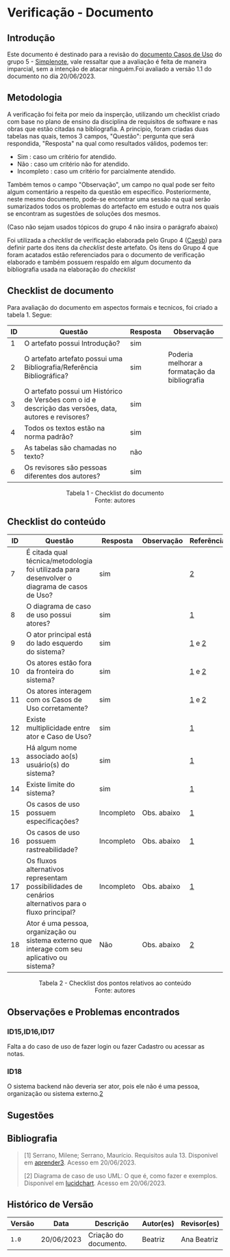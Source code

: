 # Verificação - Documento

## Introdução

Este documento é destinado para a revisão do [documento Casos de Uso](https://requisitos-de-software.github.io/2023.1-Simplenote/modelagem/casos_de_uso/) do grupo 5 - [Simplenote](https://github.com/Requisitos-de-Software/2023.1-Simplenote), vale ressaltar que a avaliação é feita de maneira imparcial, sem a intenção de atacar ninguém.Foi avaliado a versão 1.1 do documento no dia 20/06/2023.

## Metodologia

A verificação foi feita por meio da insperção, utilizando um checklist criado com base no plano de ensino da disciplina de requisitos de software e nas obras que estão citadas na bibliografia. A principio, foram criadas duas tabelas nas quais, temos 3 campos, "Questão": pergunta que será respondida, "Resposta" na qual como resultados válidos, podemos ter:

- Sim : caso um critério for atendido.
- Não : caso um critério não for atendido.
- Incompleto : caso um critério for parcialmente atendido.

Também temos o campo "Observação", um campo no qual pode ser feito algum comentário a respeito da questão em específico. Posteriormente, neste mesmo documento, pode-se encontrar uma sessão na qual serão sumarizados todos os problemas do artefacto em estudo e outra nos quais se encontram as sugestões de soluções dos mesmos.


(Caso não sejam usados tópicos do grupo 4 não insira o parágrafo abaixo)

Foi utilizada a *checklist* de verificação elaborada pelo Grupo 4 ([Caesb](https://requisitos-de-software.github.io/2023.1-Caesb/Verificacao/Grupo5/Entrega1/Entrega1/)) para definir parte dos itens da *checklist* deste artefato. Os itens do Grupo 4 que foram acatados estão referenciados para o documento de verificação elaborado e também possuem respaldo em algum documento da bibliografia usada na elaboração do *checklist* 

## Checklist de documento
Para avaliação do documento em aspectos formais e tecnicos, foi criado a tabela 1. Segue:

|ID|Questão|Resposta|Observação|
|--|-------|--------|----------|
|1|O artefato possui Introdução?                                                                                |   sim     |          |
|2|O artefato artefato possui uma Bibliografia/Referência Bibliográfica?                                        |   sim     | Poderia melhorar a formatação da bibliografia |
|3|O artefato possui um Histórico de Versões com o id e descrição das versões, data, autores e revisores?       |   sim     |          |
|4|Todos os textos estão na norma padrão?                                                                       |   sim     |          |
|5|As tabelas são chamadas no texto?                                                                            |   não     |          |
|6|Os revisores são pessoas diferentes dos autores?                                                             |   sim     |          |

<p align="center"> Tabela 1 - Checklist do documento <br> Fonte: autores </p>

## Checklist do conteúdo

| ID   | Questão | Resposta | Observação | Referências |
| ---- | ------- | -------- | ---------- |-------------|
|  7   | É citada qual técnica/metodologia foi utilizada para desenvolver o diagrama de casos de Uso?        | sim     |            | [2](#ancora2)     |
|  8   | O diagrama de caso de uso possui atores?                                                            | sim     |            | [1](#ancora1)     |
|  9   | O ator principal está do lado esquerdo do sistema?                                                  | sim     |            | [1](#ancora1) e [2](#ancora2)    |
|  10  | Os atores estão fora da fronteira do sistema?                                                       | sim     |            | [1](#ancora1) e [2](#ancora2)     |
|  11  | Os atores interagem com os Casos de Uso corretamente?                                               | sim     |            | [1](#ancora1) e [2](#ancora2)     |
|  12  | Existe multiplicidade entre ator e Caso de Uso?                                                     | sim         |            | [1](#ancora1)     |
|  13  | Há algum nome associado ao(s) usuário(s) do sistema?                                                | sim         |            | [1](#ancora1)     |
|  14  | Existe limite do sistema?                                                                           | sim         |            | [1](#ancora1)     |
|  15  | Os casos de uso possuem especificações?                                                             | Incompleto  | Obs. abaixo           | [1](#ancora1)     |
|  16  | Os casos de uso possuem rastreabilidade?                                                            | Incompleto  | Obs. abaixo          | [1](#ancora1)     |
|  17  | Os fluxos alternativos representam possibilidades de cenários alternativos para o fluxo principal?  | Incompleto  | Obs. abaixo          | [1](#ancora1)     |
|  18  | Ator é uma pessoa, organização ou sistema externo que interage com seu aplicativo ou sistema?       |  Não        | Obs. abaixo        | [2](#ancora2)     |



<p align="center"> Tabela 2 - Checklist dos pontos relativos ao conteúdo <br> Fonte: autores </p>

## Observações e Problemas encontrados

### ID15,ID16,ID17

Falta a do caso de uso de fazer login ou fazer Cadastro ou acessar as notas.

### ID18

O sistema backend não deveria ser ator, pois ele não é uma pessoa, organização ou sistema externo.[2](#ancora2)

## Sugestões

## Bibliografia

> [1] Serrano, Milene; Serrano, Maurício. Requisitos aula 13. Disponivel em [aprender3](https://aprender3.unb.br/pluginfile.php/2523100/mod_resource/content/1/Requisitos%20-%20Aula%20013a.pdf). Acesso em 20/06/2023. 
>
> [2] Diagrama de caso de uso UML: O que é, como fazer e exemplos. Disponivel em [lucidchart](https://www.lucidchart.com/pages/pt/diagrama-de-caso-de-uso-uml). Acesso em 20/06/2023.

## Histórico de Versão

| Versão | Data       | Descrição             | Autor(es)    | Revisor(es)        |
| ------ | ---------- | --------------------- | ------------ | ------------------ |
| `1.0`  | 20/06/2023 | Criação do documento. | Beatriz      | Ana Beatriz            |
